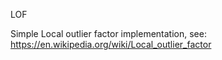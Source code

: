 LOF

Simple Local outlier factor implementation, see:
https://en.wikipedia.org/wiki/Local_outlier_factor